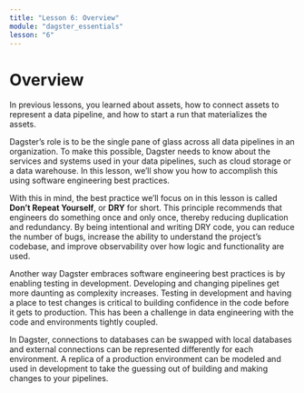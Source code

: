 ```yaml
---
title: "Lesson 6: Overview"
module: "dagster_essentials"
lesson: "6"
---
```


# Overview

In previous lessons, you learned about assets, how to connect assets to represent a data pipeline, and how to start a run that materializes the assets.

Dagster’s role is to be the single pane of glass across all data pipelines in an organization. To make this possible, Dagster needs to know about the services and systems used in your data pipelines, such as cloud storage or a data warehouse. In this lesson, we’ll show you how to accomplish this using software engineering best practices.

With this in mind, the best practice we’ll focus on in this lesson is called **Don’t Repeat Yourself**, or **DRY** for short. This principle recommends that engineers do something once and only once, thereby reducing duplication and redundancy. By being intentional and writing DRY code, you can reduce the number of bugs, increase the ability to understand the project’s codebase, and improve observability over how logic and functionality are used.

Another way Dagster embraces software engineering best practices is by enabling testing in development. Developing and changing pipelines get more daunting as complexity increases. Testing in development and having a place to test changes is critical to building confidence in the code before it gets to production. This has been a challenge in data engineering with the code and environments tightly coupled. 

In Dagster, connections to databases can be swapped with local databases and external connections can be represented differently for each environment. A replica of a production environment can be modeled and used in development to take the guessing out of building and making changes to your pipelines.